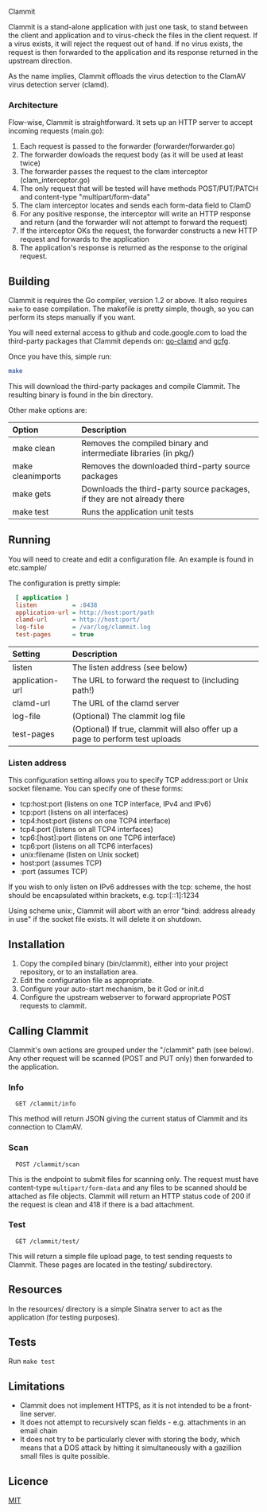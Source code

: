 Clammit

Clammit is a stand-alone application with just one task, to stand between
the client and application and to virus-check the files in the client request.
If a virus exists, it will reject the request out of hand. If no virus exists,
the request is then forwarded to the application and its response returned in
the upstream direction.

As the name implies, Clammit offloads the virus detection to the ClamAV virus
detection server (clamd).

### Architecture
Flow-wise, Clammit is straightforward. It sets up an HTTP server to accept
incoming requests (main.go):
1. Each request is passed to the forwarder (forwarder/forwarder.go)
2. The forwarder dowloads the request body (as it will be used at least twice)
3. The forwarder passes the request to the clam interceptor (clam_interceptor.go)
4. The only request that will be tested will have methods POST/PUT/PATCH and content-type "multipart/form-data"
5. The clam interceptor locates and sends each form-data field to ClamD
6. For any positive response, the interceptor will write an HTTP response and return (and the forwarder will not attempt to forward the request)
7. If the interceptor OKs the request, the forwarder constructs a new HTTP request and forwards to the application
8. The application's response is returned as the response to the original request.

## Building
Clammit is requires the Go compiler, version 1.2 or above. It also requires ```make```
to ease compilation. The makefile is pretty simple, though, so you can perform its
steps manually if you want.

You will need external access to github and code.google.com to load the
third-party packages that Clammit depends on: [go-clamd][] and [gcfg][].

Once you have this, simple run:
```sh
make
```
This will download the third-party packages and compile Clammit. The resulting
binary is found in the bin directory.

Other make options are:

Option            | Description
:-----------------| :------------------------------------------------------------------------
make clean        | Removes the compiled binary and intermediate libraries (in pkg/)
make cleanimports | Removes the downloaded third-party source packages
make gets         | Downloads the third-party source packages, if they are not already there
make test         | Runs the application unit tests

## Running

You will need to create and edit a configuration file. An example is found in etc.sample/

The configuration is pretty simple:

```ini
  [ application ]
  listen          = :8438
  application-url = http://host:port/path
  clamd-url       = http://host:port/
  log-file        = /var/log/clammit.log
  test-pages      = true
```

Setting         | Description
:---------------| :-----------------------------------------------------------------------------
listen          | The listen address (see below)
application-url | The URL to forward the request to (including path!)
clamd-url       | The URL of the clamd server
log-file        | (Optional) The clammit log file
test-pages      | (Optional) If true, clammit will also offer up a page to perform test uploads

### Listen address

This configuration setting allows you to specify TCP address:port or Unix socket filename.
You can specify one of these forms:

* tcp:host:port        (listens on one TCP interface, IPv4 and IPv6)
* tcp:port             (listens on all interfaces)
* tcp4:host:port       (listens on one TCP4 interface)
* tcp4:port            (listens on all TCP4 interfaces)
* tcp6:[host]:port     (listens on one TCP6 interface)
* tcp6:port            (listens on all TCP6 interfaces)
* unix:filename        (listen on Unix socket)
* host:port            (assumes TCP)
* :port                (assumes TCP)

If you wish to only listen on IPv6 addresses with the tcp: scheme, the
host should be encapsulated within brackets, e.g. tcp:[::1]:1234

Using scheme unix:, Clammit will abort with an error "bind: address already in
 use" if the socket file exists. It will delete it on shutdown.

## Installation

1. Copy the compiled binary (bin/clammit), either into your project repository, or to an installation area.
2. Edit the configuration file as appropriate.
3. Configure your auto-start mechanism, be it God or init.d
4. Configure the upstream webserver to forward appropriate POST requests to clammit.

## Calling Clammit

Clammit's own actions are grouped under the "/clammit" path (see below). Any
other request will be scanned (POST and PUT only) then forwarded to the
application.

### Info

```
  GET /clammit/info
```

This method will return JSON giving the current status of Clammit and its connection to ClamAV.

### Scan

```
  POST /clammit/scan
```

This is the endpoint to submit files for scanning only. The request must have content-type ```multipart/form-data```
and any files to be scanned should be attached as file objects. Clammit will return an HTTP status code of 200 if
the request is clean and 418 if there is a bad attachment.

### Test

```
  GET /clammit/test/
```

This will return a simple file upload page, to test sending requests to Clammit. These pages are located in the
testing/ subdirectory.

## Resources

In the resources/ directory is a simple Sinatra server to act as the application (for testing purposes).

## Tests

Run ```make test```

## Limitations

* Clammit does not implement HTTPS, as it is not intended to be a front-line server.
* It does not attempt to recursively scan fields - e.g. attachments in an email chain
* It does not try to be particularly clever with storing the body, which means that a DOS attack by hitting it simultaneously with a gazillion small files is quite possible.

## Licence

[MIT](https://github.com/ifad/clammit/blob/master/LICENSE)

[gcfg]:                http://code.google.com/p/gcfg
[go-clamd]:            http://github.com/dutchcoders/go-clamd
